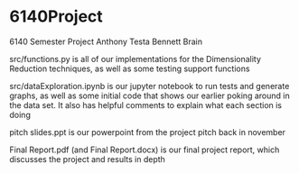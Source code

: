 # 6140Project
6140 Semester Project
Anthony Testa
Bennett Brain

src/functions.py is all of our implementations for the Dimensionality Reduction techniques, as well as some testing support functions

src/dataExploration.ipynb is our jupyter notebook to run tests and generate graphs, as well as some initial code that shows our earlier poking around in the data set.  It also has helpful comments to explain what each section is doing

pitch slides.ppt is our powerpoint from the project pitch back in november

Final Report.pdf (and Final Report.docx) is our final project report, which discusses the project and results in depth